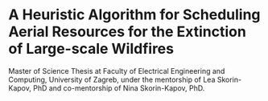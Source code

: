 # A Heuristic Algorithm for Scheduling Aerial Resources for the Extinction of Large-scale Wildfires

Master of Science Thesis at Faculty of Electrical Engineering and Computing, University of Zagreb, 
under the mentorship of Lea Skorin-Kapov, PhD and co-mentorship of Nina Skorin-Kapov, PhD.
